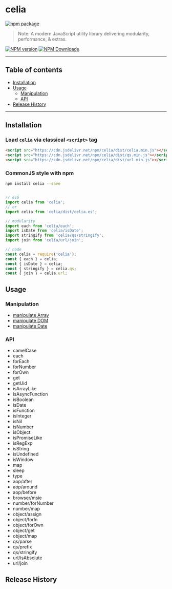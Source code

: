 # celia

[![npm package](https://nodei.co/npm/celia.png?downloads=true&downloadRank=true&stars=true)](https://www.npmjs.com/package/celia)

> Note:  A modern JavaScript utility library delivering modularity, performance, & extras.

[![NPM version](https://img.shields.io/npm/v/celia.svg?style=flat)](https://npmjs.org/package/celia) [![NPM Downloads](https://img.shields.io/npm/dm/celia.svg?style=flat)](https://npmjs.org/package/celia)

---

## Table of contents

  - [Installation](#Installation)
  - [Usage](#Usage)
    - [Manipulation](#Manipulation)
    - [API](#API)
  - [Release History](#Release-History)

---

## Installation

### Load `celia` via classical `<script>` tag

```html
<script src="https://cdn.jsdelivr.net/npm/celia/dist/celia.min.js"></script>
<script src="https://cdn.jsdelivr.net/npm/celia/dist/qs.min.js"></script>
<script src="https://cdn.jsdelivr.net/npm/celia/dist/url.min.js"></script>
```

### CommonJS style with npm

```bash
npm install celia --save
```

```javascript

// es6
import celia from 'celia';
// or
import celia from 'celia/dist/celia.es';

// modularity
import each from 'celia/each';
import isDate from 'celia/isDate';
import stringify from 'celia/qs/stringify';
import join from 'celia/url/join';

// node
const celia = require('celia');
const { each } = celia;
const { isDate } = celia;
const { stringify } = celia.qs;
const { join } = celia.url;

```

## Usage

### Manipulation

  - [manipulate Array](https://www.npmjs.com/package/kick-array)
  - [manipulate DOM](https://www.npmjs.com/package/kick-dom)
  - [manipulate Date](https://www.npmjs.com/package/kick-date)

### API

  - camelCase
  - each
  - forEach
  - forNumber
  - forOwn
  - get
  - getUid
  - isArrayLike
  - isAsyncFunction
  - isBoolean
  - isDate
  - isFunction
  - isInteger
  - isNil
  - isNumber
  - isObject
  - isPromiseLike
  - isRegExp
  - isString
  - isUndefined
  - isWindow
  - map
  - sleep
  - type
  - aop/after
  - aop/around
  - aop/before
  - browser/msie
  - number/forNumber
  - number/map
  - object/assign
  - object/forIn
  - object/forOwn
  - object/get
  - object/map
  - qs/parse
  - qs/prefix
  - qs/stringify
  - url/isAbsolute
  - url/join
  
## Release History
